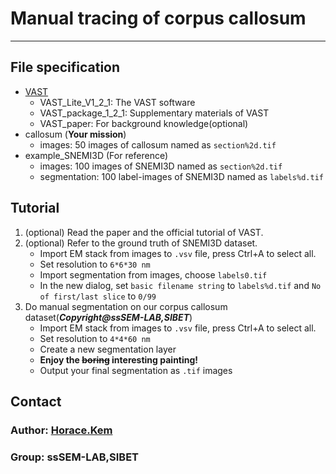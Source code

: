 # Manual tracing of corpus callosum
---
## File specification
+ [VAST](https://software.rc.fas.harvard.edu/lichtman/vast/)
    - VAST_Lite\_V1\_2\_1: The VAST software
    - VAST\_package\_1\_2\_1: Supplementary materials of VAST
    - VAST_paper: For background knowledge(optional)
+ callosum (**Your mission**)
    - images: 50 images of callosum named as `section%2d.tif`
+ example_SNEMI3D (For reference)
    - images: 100 images of SNEMI3D named as `section%2d.tif`
    - segmentation: 100 label-images of SNEMI3D named as `labels%d.tif`
## Tutorial
1. (optional) Read the paper and the official tutorial of VAST.
2. (optional) Refer to the ground truth of SNEMI3D dataset.
	- Import EM stack from images to `.vsv` file, press Ctrl+A to select all.
	- Set resolution to `6*6*30 nm `
	- Import segmentation from images, choose `labels0.tif`
	- In the new dialog, set `basic filename string` to `labels%d.tif` and `No of first/last slice` to `0/99`
3. Do manual segmentation on our corpus callosum dataset(***Copyright@ssSEM-LAB,SIBET***)
	- Import EM stack from images to `.vsv` file, press Ctrl+A to select all.
	- Set resolution to `4*4*60 nm`
	- Create a new segmentation layer
	- **Enjoy the <del>boring</del> interesting painting!**
	- Output your final segmentation as `.tif` images

## Contact
### Author: [Horace.Kem](https://github.com/HoraceKem)
### Group: ssSEM-LAB,SIBET
